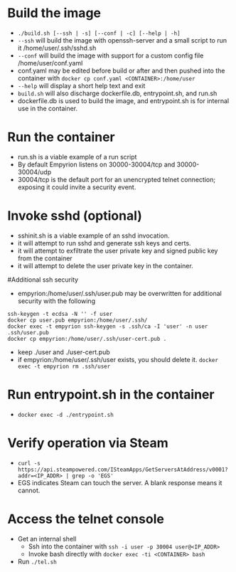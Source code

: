 # Build the image
- `./build.sh [--ssh | -s] [--conf | -c] [--help | -h]`
- `--ssh` will build the image with openssh-server and a small script to run it /home/user/.ssh/sshd.sh
- `--conf` will build the image with support for a custom config file /home/user/conf.yaml
 - conf.yaml may be edited before build or after and then pushed into the container with `docker cp conf.yaml <CONTAINER>:/home/user`
- `--help` will display a short help text and exit
- `build.sh` will also discharge dockerfile.db, entrypoint.sh, and run.sh
 - dockerfile.db is used to build the image, and entrypoint.sh is for internal use in the container.

# Run the container
- run.sh is a viable example of a run script
- By default Empyrion listens on 30000-30004/tcp and 30000-30004/udp
- 30004/tcp is the default port for an unencrypted telnet connection; exposing it could invite a security event.

# Invoke sshd (optional)
- sshinit.sh is a viable example of an sshd invocation.
- it will attempt to run sshd and generate ssh keys and certs.
- it will attempt to exfiltrate the user private key and signed public key from the container
- it will attempt to delete the user private key in the container.

#Additional ssh security
- empyrion:/home/user/.ssh/user.pub may be overwritten for additional security with the following
```
ssh-keygen -t ecdsa -N '' -f user
docker cp user.pub empyrion:/home/user/.ssh/
docker exec -t empyrion ssh-keygen -s .ssh/ca -I 'user' -n user .ssh/user.pub
docker cp empyrion:/home/user/.ssh/user-cert.pub .
```
- keep ./user and ./user-cert.pub
- if empyrion:/home/user/.ssh/user exists, you should delete it. `docker exec -t empyrion rm .ssh/user`

# Run entrypoint.sh in the container
- `docker exec -d ./entrypoint.sh`

# Verify operation via Steam
- `curl -s https://api.steampowered.com/ISteamApps/GetServersAtAddress/v0001?addr=<IP_ADDR> | grep -o 'EGS'`
- EGS indicates Steam can touch the server. A blank response means it cannot.

# Access the telnet console
- Get an internal shell
	- Ssh into the container with `ssh -i user -p 30004 user@<IP_ADDR>`
	- Invoke bash directly with `docker exec -ti <CONTAINER> bash`
- Run `./tel.sh`
